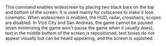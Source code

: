 This command enables widescreen by placing two black bars on the top and bottom of the screen. It is used mainly for cutscenes to make it look cinematic. When widescreen is enabled, the HUD, radar, crosshairs, scopes are disabled. In Vice City and San Andreas, the game cannot be paused (even minimizing the game won't pause the game when it usually does), text in the middle bottom of the screen is repositioned, text boxes do not appear visually but can be heard appearing, and the screen is squished.
